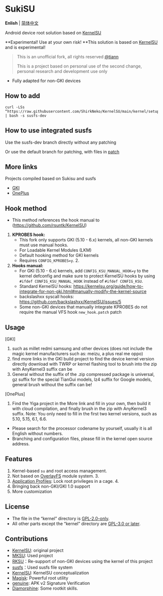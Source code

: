 # SukiSU

**Enlish** | [简体中文](README.md)


Android device root solution based on [KernelSU](https://github.com/KernelSU/KernelSU)

**Experimental! Use at your own risk! **This solution is based on [KernelSU]() and is experimental!

>
> This is an unofficial fork, all rights reserved [@tiann](https://github.com/tiann)
>
> This is a project based on personal use of the second change, personal research and development use only

- Fully adapted for non-GKI devices

## How to add
```
curl -LSs “https://raw.githubusercontent.com/ShirkNeko/KernelSU/main/kernel/setup.sh” | bash -s susfs-dev
```



## How to use integrated susfs

Use the susfs-dev branch directly without any patching


Or use the default branch for patching, with files in [patch](../patch)

## More links
Projects compiled based on Sukisu and susfs
- [GKI](https://github.com/ShirkNeko/GKI_KernelSU_SUSFS) 
- [OnePlus](https://github.com/ShirkNeko/Action_OnePlus_MKSU_SUSFS)

## Hook method
- This method references the hook manual to (https://github.com/rsuntk/KernelSU)

1. **KPROBES hook:**
    - This fork only supports GKI (5.10 - 6.x) kernels, all non-GKI kernels must use manual hooks.
    - For Loadable Kernel Modules (LKM)
    - Default hooking method for GKI kernels
    - Requires `CONFIG_KPROBES=y`. 2.
2. **Hooks manual:**
    - For GKI (5.10 - 6.x) kernels, add `CONFIG_KSU_MANUAL_HOOK=y` to the kernel defconfig and make sure to protect KernelSU hooks by using `#ifdef CONFIG_KSU_MANUAL_HOOK` instead of `#ifdef CONFIG_KSU`.
    - Standard KernelSU hooks: https://kernelsu.org/guide/how-to-integrate-for-non-gki.html#manually-modify-the-kernel-source
    - backslashxx syscall hooks: https://github.com/backslashxx/KernelSU/issues/5
    - Some non-GKI devices that manually integrate KPROBES do not require the manual VFS hook `new_hook.patch` patch


## Usage
[GKI]
1. such as millet redmi samsung and other devices (does not include the magic kernel manufacturers such as: meizu, a plus real me oppo)
2. find more links in the GKI build project to find the device kernel version directly download with TWRP or kernel flashing tool to brush into the zip with AnyKernel3 suffix can be
3. General without the suffix of the .zip compressed package is universal, gz suffix for the special TianGui models, lz4 suffix for Google models, general brush without the suffix can be!

[OnePlus]
1. Find the Yiga project in the More link and fill in your own, then build it with cloud compilation, and finally brush in the zip with AnyKernel3 suffix.
Note: You only need to fill in the first two kernel versions, such as 5.10, 5.15, 6.1, 6.6.
- Please search for the processor codename by yourself, usually it is all English without numbers.
- Branching and configuration files, please fill in the kernel open source address.



## Features

1. Kernel-based `su` and root access management.
2. Not based on [OverlayFS](https://en.wikipedia.org/wiki/OverlayFS) module system. 3.
3. [Application Profiles](https://kernelsu.org/guide/app-profile.html): Lock root privileges in a cage. 4.
4. Bringing back non-GKI/GKI 1.0 support
5. More customization



## License

- The file in the “kernel” directory is [GPL-2.0-only](https://www.gnu.org/licenses/old-licenses/gpl-2.0.en.html).
- All other parts except the “kernel” directory are [GPL-3.0 or later](https://www.gnu.org/licenses/gpl-3.0.html).

## Contributions

- [KernelSU](https://github.com/tiann/KernelSU): original project
- [MKSU](https://github.com/5ec1cff/KernelSU): Used project
- [RKSU](https://github.com/rsuntk/KernelsU)：Re-support of non-GKI devices using the kernel of this project
- [susfs](https://gitlab.com/simonpunk/susfs4ksu)：Used susfs file system
- [KernelSU](https://git.zx2c4.com/kernel-assisted-superuser/about/): KernelSU conceptualization
- [Magisk](https://github.com/topjohnwu/Magisk): Powerful root utility
- [genuine](https://github.com/brevent/genuine/): APK v2 Signature Verification
- [Diamorphine](https://github.com/m0nad/Diamorphine): Some rootkit skills.
